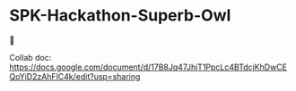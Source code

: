 # SPK-Hackathon-Superb-Owl
🦉

Collab doc:
https://docs.google.com/document/d/17B8Jq47JhjT1PpcLc4BTdcjKhDwCEQoYjD2zAhFlC4k/edit?usp=sharing
